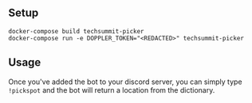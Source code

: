 ## Setup
```
docker-compose build techsummit-picker
docker-compose run -e DOPPLER_TOKEN="<REDACTED>" techsummit-picker
```

## Usage
Once you've added the bot to your discord server, you can simply type `!pickspot` and the bot will return a location from the dictionary.
